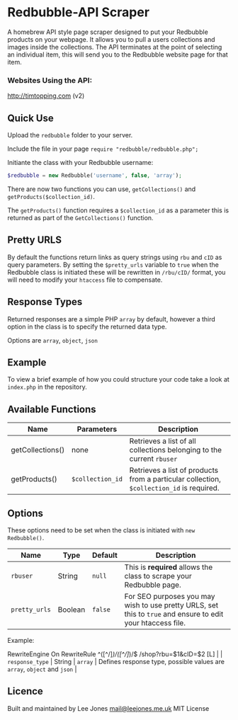 # Redbubble-API Scraper

A homebrew API style page scraper designed to put your Redbubble products on your webpage. It allows you to pull a users collections and images inside the collections. The API terminates at the point of selecting an individual item, this will send you to the Redbubble website page for that item.

### Websites Using the API:
http://timtopping.com (v2)

## Quick Use
Upload the ```redbubble``` folder to your server.

Include the file in your page ```require "redbubble/redbubble.php";```

Initiante the class with your Redbubble username:

```php
$redbubble = new Redbubble('username', false, 'array');
```

There are now two functions you can use, ```getCollections()``` and ```getProducts($collection_id)```. 

The ```getProducts()``` function requires a ```$collection_id``` as a parameter this is returned as part of the ```GetCollections()``` function.

## Pretty URLS

By default the functions return links as query strings using ```rbu``` and ```cID``` as query parameters. By setting the ```$pretty_urls``` variable to ```true``` when the Redbubble class is initiated these will be rewritten in ```/rbu/cID/``` format, you will need to modify your ```htaccess``` file to compensate.

## Response Types

Returned responses are a simple PHP ```array``` by default, however a third option in the class is to specify the returned data type.

Options are ```array```, ```object```, ```json```

## Example

To view a brief example of how you could structure your code take a look at ```index.php``` in the repository.

## Available Functions

| Name             | Parameters           | Description                                                                                  |
|------------------|----------------------|----------------------------------------------------------------------------------------------|
| getCollections() | none                 | Retrieves a list of all collections belonging to the current ```rbuser```                    |
| getProducts()    | ```$collection_id``` | Retrieves a list of products from a particular collection, ```$collection_id``` is required. |

## Options

These options need to be set when the class is initiated with ```new Redbubble()```.

| Name                | Type    | Default       | Description                                                                                                     |
|---------------------|---------|---------------|-----------------------------------------------------------------------------------------------------------------|
| ```rbuser```        | String  | ```null```    | This is **required** allows the class to scrape your Redbubble page.                                              |
| ```pretty_urls```   | Boolean | ```false```   | For SEO purposes you may wish to use pretty URLS, set this to ```true``` and ensure to edit your htaccess file.

Example:

RewriteEngine On
RewriteRule ^([^/]*)/([^/]*)/$ /shop?rbu=$1&cID=$2 [L]
|
| ```response_type``` | String  | ```array```   | Defines response type, possible values are ```array```, ```object``` and ```json```                             |

## Licence

Built and maintained by Lee Jones <mail@leejones.me.uk> MIT License
